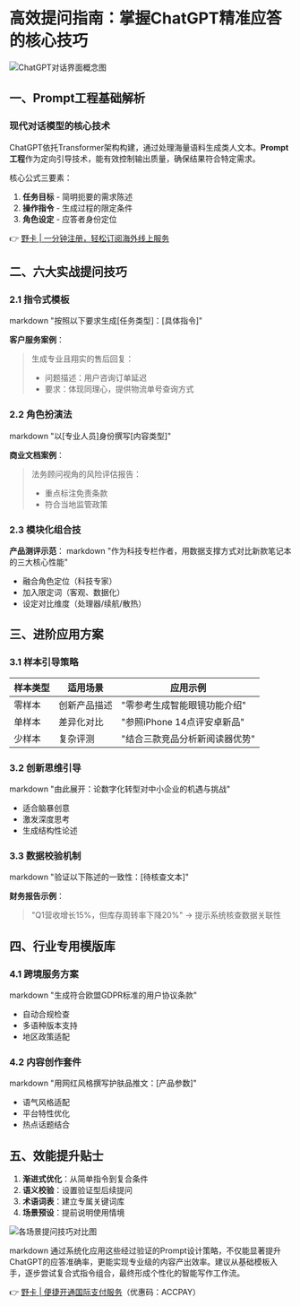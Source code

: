 # 高效提问指南：掌握ChatGPT精准应答的核心技巧

![ChatGPT对话界面概念图](https://via.placeholder.com/800x400)

## 一、Prompt工程基础解析
### 现代对话模型的核心技术
ChatGPT依托Transformer架构构建，通过处理海量语料生成类人文本。**Prompt工程**作为定向引导技术，能有效控制输出质量，确保结果符合特定需求。

核心公式三要素：
1. **任务目标** - 简明扼要的需求陈述
2. **操作指令** - 生成过程的限定条件
3. **角色设定** - 应答者身份定位

👉 [野卡 | 一分钟注册，轻松订阅海外线上服务](https://bbtdd.com/yeka)

## 二、六大实战提问技巧
### 2.1 指令式模板
markdown
"按照以下要求生成[任务类型]：[具体指令]"

**客户服务案例**：
> 生成专业且翔实的售后回复：
> - 问题描述：用户咨询订单延迟
> - 要求：体现同理心，提供物流单号查询方式

### 2.2 角色扮演法
markdown
"以[专业人员]身份撰写[内容类型]"

**商业文档案例**：
> 法务顾问视角的风险评估报告：
> - 重点标注免责条款
> - 符合当地监管政策

### 2.3 模块化组合技
**产品测评示范**：
markdown
"作为科技专栏作者，用数据支撑方式对比新款笔记本的三大核心性能"

- 融合角色定位（科技专家）
- 加入限定词（客观、数据化）
- 设定对比维度（处理器/续航/散热）

## 三、进阶应用方案
### 3.1 样本引导策略
| 样本类型 | 适用场景 | 应用示例 |
|---------|---------|---------|
| 零样本   | 创新产品描述 | "零参考生成智能眼镜功能介绍" |
| 单样本   | 差异化对比 | "参照iPhone 14点评安卓新品" |
| 少样本   | 复杂评测 | "结合三款竞品分析新阅读器优势" |

### 3.2 创新思维引导
markdown
"由此展开：论数字化转型对中小企业的机遇与挑战"

- 适合脑暴创意
- 激发深度思考
- 生成结构性论述

### 3.3 数据校验机制
markdown
"验证以下陈述的一致性：[待核查文本]"

**财务报告示例**：
> "Q1营收增长15%，但库存周转率下降20%"
> → 提示系统核查数据关联性

## 四、行业专用模版库
### 4.1 跨境服务方案
markdown
"生成符合欧盟GDPR标准的用户协议条款"

- 自动合规检查
- 多语种版本支持
- 地区政策适配

### 4.2 内容创作套件
markdown
"用网红风格撰写护肤品推文：[产品参数]"

- 语气风格适配
- 平台特性优化
- 热点话题结合

## 五、效能提升贴士
1. **渐进式优化**：从简单指令到复合条件
2. **语义校验**：设置验证型后续提问
3. **术语词表**：建立专属关键词库
4. **场景预设**：提前说明使用情境

![各场景提问技巧对比图](https://via.placeholder.com/600x300)

markdown
通过系统化应用这些经过验证的Prompt设计策略，不仅能显著提升ChatGPT的应答准确率，更能实现专业级的内容产出效率。建议从基础模板入手，逐步尝试复合式指令组合，最终形成个性化的智能写作工作流。

👉 [野卡 | 便捷开通国际支付服务](https://bbtdd.com/yeka)（优惠码：ACCPAY）